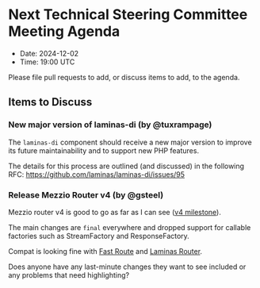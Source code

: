# Next Technical Steering Committee Meeting Agenda

- Date: 2024-12-02
- Time: 19:00 UTC

Please file pull requests to add, or discuss items to add, to the agenda.

## Items to Discuss

### New major version of laminas-di (by @tuxrampage)

The `laminas-di` component should receive a new major version to improve its
future maintainability and to support new PHP features.

The details for this process are outlined (and discussed) in the following RFC: https://github.com/laminas/laminas-di/issues/95

### Release Mezzio Router v4 (by @gsteel)

Mezzio router v4 is good to go as far as I can see ([v4 milestone](https://github.com/mezzio/mezzio-router/issues?q=is%3Aclosed+milestone%3A4.0.0)).

The main changes are `final` everywhere and dropped support for callable factories such as StreamFactory and ResponseFactory.

Compat is looking fine with [Fast Route](https://github.com/mezzio/mezzio-fastroute/pull/40) and [Laminas Router](https://github.com/mezzio/mezzio-laminasrouter/pull/35).

Does anyone have any last-minute changes they want to see included or any problems that need highlighting?
